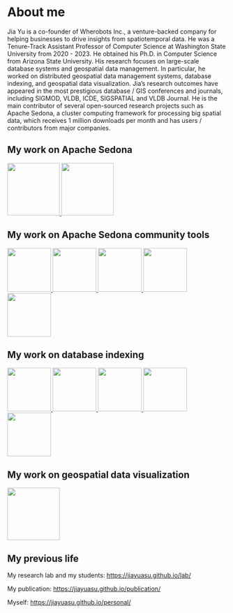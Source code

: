 # About me

Jia Yu is a co-founder of Wherobots Inc., a venture-backed company for helping businesses to drive insights from spatiotemporal data. He was a Tenure-Track Assistant Professor of Computer Science at Washington State University from 2020 - 2023. He obtained his Ph.D. in Computer Science from Arizona State University. His research focuses on large-scale database systems and geospatial data management. In particular, he worked on distributed geospatial data management systems, database indexing, and geospatial data visualization. Jia’s research outcomes have appeared in the most prestigious database / GIS conferences and journals, including SIGMOD, VLDB, ICDE, SIGSPATIAL and VLDB Journal. He is the main contributor of several open-sourced research projects such as Apache Sedona, a cluster computing framework for processing big spatial data, which receives 1 million downloads per month and has users / contributors from major companies.

## My work on Apache Sedona

<a href="https://github.com/apache/sedona">
  <img height=120 align="bottom" src="https://github-readme-stats.vercel.app/api/pin/?username=apache&repo=sedona&show_owner=true" />
</a>

<a href="https://github.com/wherobots/havasu">
  <img height=120 align="bottom" src="https://github-readme-stats.vercel.app/api/pin/?username=wherobots&repo=havasu&show_owner=true" />
</a>

</br>

## My work on Apache Sedona community tools

<a href="https://github.com/apache/sedona-website">
  <img height=100 align="bottom" src="https://github-readme-stats.vercel.app/api/pin/?username=apache&repo=sedona-website&show_owner=true" />
</a>
<a href="https://github.com/jiayuasu/sedona-tools">
  <img height=100 align="bottom" src="https://github-readme-stats.vercel.app/api/pin/?username=jiayuasu&repo=sedona-tools&show_owner=true" />
</a>
<a href="https://github.com/jiayuasu/geotools-wrapper">
  <img height=100 align="bottom" src="https://github-readme-stats.vercel.app/api/pin/?username=jiayuasu&repo=geotools-wrapper&show_owner=true" />
</a>
<a href="https://github.com/jiayuasu/sedona-publish-python">
  <img height=100 align="bottom" src="https://github-readme-stats.vercel.app/api/pin/?username=jiayuasu&repo=sedona-publish-python&show_owner=true" />
</a>
<a href="https://github.com/jiayuasu/GeoSparkTemplateProject">
  <img height=100 align="bottom" src="https://github-readme-stats.vercel.app/api/pin/?username=jiayuasu&repo=GeoSparkTemplateProject&show_owner=true" />
</a>

## My work on database indexing

<a href="https://github.com/DataSystemsLab/hippo-postgresql">
  <img height=100 align="bottom" src="https://github-readme-stats.vercel.app/api/pin/?username=DataSystemsLab&repo=hippo-postgresql&show_owner=true" />
</a>
<a href="https://github.com/microsoft/ALEX">
  <img height=100 align="bottom" src="https://github-readme-stats.vercel.app/api/pin/?username=microsoft&repo=ALEX&show_owner=true" />
</a>
<a href="https://github.com/DataOceanLab/GLIN">
  <img height=100 align="bottom" src="https://github-readme-stats.vercel.app/api/pin/?username=DataOceanLab&repo=GLIN&show_owner=true" />
</a>
<a href="https://github.com/jiayuasu/stx-btree">
  <img height=100 align="bottom" src="https://github-readme-stats.vercel.app/api/pin/?username=jiayuasu&repo=stx-btree&show_owner=true" />
</a>
<a href="https://github.com/jiayuasu/bitmap-postgresql">
  <img height=100 align="bottom" src="https://github-readme-stats.vercel.app/api/pin/?username=jiayuasu&repo=bitmap-postgresql&show_owner=true" />
</a>

## My work on geospatial data visualization

<a href="https://github.com/jiayuasu/Tabula">
  <img height=120 align="bottom" src="https://github-readme-stats.vercel.app/api/pin/?username=jiayuasu&repo=Tabula&show_owner=true" />
</a>

## My previous life

My research lab and my students: https://jiayuasu.github.io/lab/

My publication: https://jiayuasu.github.io/publication/

Myself: https://jiayuasu.github.io/personal/
